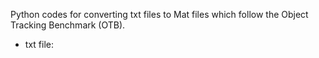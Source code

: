 Python codes for converting txt files to Mat files which follow the Object Tracking Benchmark (OTB).

- txt file:
